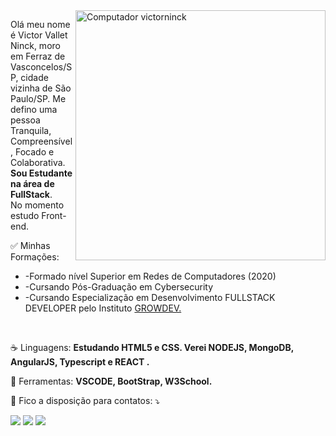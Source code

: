 <img src="https://raw.githubusercontent.com/MicaelliMedeiros/micaellimedeiros/master/image/computer-illustration.png" min-width="400px" max-width="400px" width="400px" align="right" alt="Computador victorninck">

<p align="left"> 
  Olá meu nome é Victor Vallet Ninck, moro em Ferraz de Vasconcelos/SP, cidade vizinha de São Paulo/SP. Me defino uma pessoa Tranquila, Compreensível, Focado e Colaborativa. <strong>Sou Estudante na área de FullStack</strong>.<br>
  No momento estudo Front-end. 
</p>

<p align="Left"> ✅ Minhas Formações: </p>
   <ul>
  <li>-Formado nível Superior em Redes de Computadores (2020)</li>
  <li>-Cursando Pós-Graduação em Cybersecurity</li>
  <li>-Cursando Especialização em Desenvolvimento FULLSTACK DEVELOPER pelo Instituto <a href="http://www.growdev.com.br" target="_blank">GROWDEV.</a>
        </ul>
  <br>

<p align="left">
  ☕ Linguagens: <strong> Estudando HTML5 e CSS. Verei NODEJS, MongoDB, AngularJS, Typescript e REACT .</strong>
</p>

<p align="left">
  💼 Ferramentas: <strong>VSCODE, BootStrap, W3School.</strong>
</p>

<p align="left">
  💌 Fico a disposição para contatos: ⤵️
</p>

<p align="left">
  <a href="https://mail.google.com/mail/u/hardupgrade@gmail.com" target="_blank" alt="Gmail">
  <img src="https://img.shields.io/badge/-Gmail-FF0000?style=flat-square&labelColor=FF0000&logo=gmail&logoColor=white&link=LINK-DO-SEU-EMAIL" /></a>

  <a href="https://www.linkedin.com/in/victor-vallet-ninck-148029154" target="_blank" alt="Linkedin">
  <img src="https://img.shields.io/badge/-Linkedin-0e76a8?style=flat-square&logo=Linkedin&logoColor=white&link=LINK-DO-SEU-LINKEDIN" /></a>

 <a href="https://api.whatsapp.com/send?phone=5511968774488" target="_blank" alt="WhatsApp">
  <img src="https://img.shields.io/badge/-WhatsApp-25d366?style=flat-square&labelColor=25d366&logo=whatsapp&logoColor=white&link=API-DO-SEU-WHATSAPP"/></a> </p>

 
